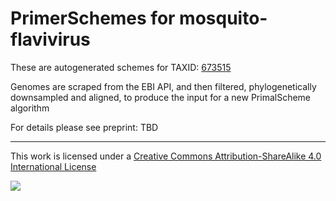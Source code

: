 # PrimerSchemes for mosquito-flavivirus

These are autogenerated schemes for TAXID: [673515](https://www.ncbi.nlm.nih.gov/Taxonomy/Browser/wwwtax.cgi?mode=Info&id=673515&lvl=3&lin=f&keep=1&srchmode=1&unlock)

Genomes are scraped from the EBI API, and then filtered, phylogenetically downsampled and aligned, to produce the input for a new PrimalScheme algorithm

For details please see preprint: TBD

------------------------------------------------------------------------

This work is licensed under a [Creative Commons Attribution-ShareAlike 4.0 International License](http://creativecommons.org/licenses/by-sa/4.0/) 

![](https://i.creativecommons.org/l/by-sa/4.0/88x31.png)